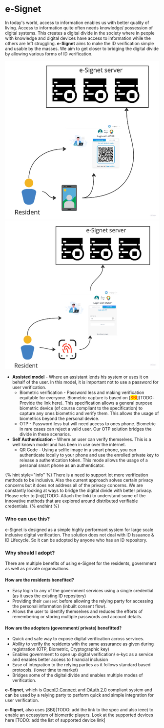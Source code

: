 # e-Signet

In today's world, access to information enables us with better quality of living. Access to information quite often needs knowledge/ possession of digital systems. This creates a digital divide in the society where in people with knowledge and digital devices have access to information while the others are left struggling.  **e-Signet** aims to make the ID verification simple and usable by the masses. We aim to get closer to bridging the digital divide by allowing various forms of ID verification.

![](.gitbook/assets/e-signet-qr.jpg)![](.gitbook/assets/e-signet-bio.jpg)

* **Assisted model** - Where an assistant lends his system or uses it on behalf of the user. In this model, it is important not to use a password for user verification.
  * Biometric verification - Password less and making verification equitable for everyone. Biometric capture is based on \[<mark style="color:red;">SBI</mark>]\(TODO: Provide the link here). This specification allows a general purpose biometric device (of course compliant to the specification) to capture any ones biometric and verify them. This allows the usage of biometrics beyond the personal device.&#x20;
  * OTP - Password less but will need access to ones phone. Biometric in rare cases can  reject a valid user. Our OTP solution bridges the divide in these scenarios.&#x20;
* **Self Authentication** - Where an user can verify themselves. This is a well known model and has been in use over the internet.&#x20;
  * QR Code - Using a selfie image in a smart phone, you can authenticate locally to your phone and use the enrolled private key to release a authentication token. This mode allows the usage of a personal smart phone as an authenticator.&#x20;

{% hint style="info" %}
There is a need to support lot more verification methods to be inclusive. Also the current approach solves certain privacy concerns but it does not address all of the privacy concerns. We are constantly looking at ways to bridge the digital divide with better privacy. Please refer to \[Inji]\(TODO: Attach the link) to understand some of the innovative methods that are explored around distributed verifiable credentials.&#x20;
{% endhint %}

### Who can use this?

e-Signet is designed as a simple highly performant system for large scale inclusive digital verification. The solution does not deal with ID Issuance & ID Lifecycle. So it can be adopted by anyone who has an ID repository.&#x20;

### Why should I adopt?

There are multiple benefits of using e-Signet for the residents, government as well as private organisations.

#### How are the residents benefited?

* Easy login to any of the government services using a single credential (as it uses the existing ID repository)
* Providing their `consent` before allowing the relying party for accessing the personal information (inbuilt consent flow).
* Allows the user to identify themselves and reduces the efforts of remembering or storing multiple passwords and account details.

#### How are the adopters (government/ private) benefitted?

* Quick and safe way to expose digital verification across services.
* Ability to verify the residents with the same assurance as given during registration (OTP, Biometric, Cryptographic key)
* Enables government to open up digital verification/ e-kyc as a service and enables better access to financial inclusion
* Ease of integration to the relying parties as it follows standard based protocols. (lower time to market)
* Bridges some of the digital divide and enables multiple modes of verification.

**e-Signet**, which is [OpenID Connect](https://openid.net/connect/) and [OAuth 2.0](https://oauth.net/2/) compliant system and can be used by a relying party to perform quick and simple integration for user verification.

**e-Signet**, also uses \[SBI]\(TODO: add the link to the spec and also ieee) to enable an ecossytem of biomertic players. Look at the supported devices here \[TODO: add the list of supported device link]

